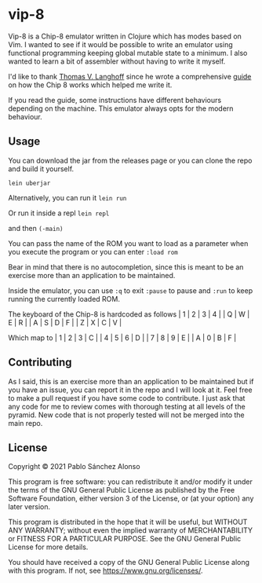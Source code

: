 # vip-8

Vip-8 is a Chip-8 emulator written in Clojure which has modes based on Vim. I wanted to see if it would be possible to write an emulator using functional programming keeping global mutable state to a minimum. I also wanted to learn a bit of assembler without having to write it myself. 

I'd like to thank [Thomas V. Langhoff](https://github.com/tobiasvl) since he wrote a comprehensive [guide](https://tobiasvl.github.io/blog/write-a-chip-8-emulator/) on how the Chip 8 works which helped me write it. 

If you read the guide, some instructions have different behaviours depending on the machine. This emulator always opts for the modern behaviour. 

## Usage

You can download the jar from the releases page or you can clone the repo and build it yourself. 

`lein uberjar`

Alternatively, you can run it
`lein run`

Or run it inside a repl
`lein repl`

and then
`(-main)`

You can pass the name of the ROM you want to load as a parameter when you execute the program or you can enter
`:load rom`

Bear in mind that there is no autocompletion, since this is meant to be an exercise more than an application to be maintained.

Inside the emulator, you can use `:q` to exit `:pause` to pause and `:run` to keep running the currently loaded ROM. 

The keyboard of the Chip-8 is hardcoded as follows
| 1 | 2 | 3 | 4 |
| Q | W | E | R |
| A | S | D | F |
| Z | X | C | V |

Which map to
| 1 | 2 | 3 | C |
| 4 | 5 | 6 | D |
| 7 | 8 | 9 | E |
| A | 0 | B | F |

## Contributing
As I said, this is an exercise more than an application to be maintained but if you have an issue, you can report it in the repo and I will look at it. 
Feel free to make a pull request if you have some code to contribute. I just ask that any code for me to review comes with thorough testing at all levels of the pyramid. New code that is not properly tested will not be merged into the main repo. 


## License

Copyright © 2021 Pablo Sánchez Alonso

This program is free software: you can redistribute it and/or modify
it under the terms of the GNU General Public License as published by
the Free Software Foundation, either version 3 of the License, or
(at your option) any later version.

This program is distributed in the hope that it will be useful,
but WITHOUT ANY WARRANTY; without even the implied warranty of
MERCHANTABILITY or FITNESS FOR A PARTICULAR PURPOSE.  See the
GNU General Public License for more details.

You should have received a copy of the GNU General Public License
along with this program.  If not, see <https://www.gnu.org/licenses/>.
